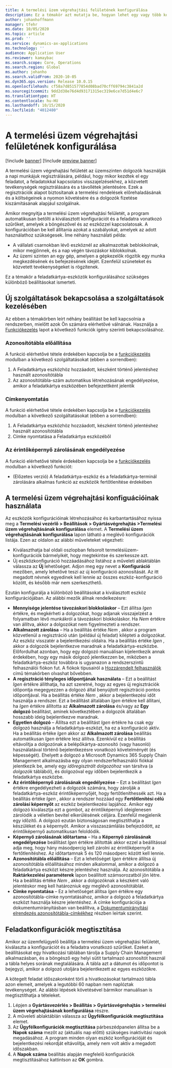 ```yaml
---
title: A termelési üzem végrehajtási felületének konfigurálása
description: Ez a témakör azt mutatja be, hogyan lehet egy vagy több konfigurációt létrehozni a termelési üzem végrehajtási felületéhez. Amikor megnyitja a termelési üzem végrehajtási felületét, a program automatikusan betölti a kiválasztott konfigurációt és a feladatra vonatkozó szűrőket, amelyek a böngészővel és az eszközzel kapcsolatosak. A konfigurációban be kell állítania azokat a szabályokat, amelyek az adott használathoz szükségesek.
author: johanhoffmann
manager: tfehr
ms.date: 10/05/2020
ms.topic: article
ms.prod: ''
ms.service: dynamics-ax-applications
ms.technology: ''
audience: Application User
ms.reviewer: kamaybac
ms.search.scope: Core, Operations
ms.search.region: Global
ms.author: johanho
ms.search.validFrom: 2020-10-05
ms.dyn365.ops.version: Release 10.0.15
ms.openlocfilehash: cf58a7d851577854d08bad70cff69794c3841a2d
ms.sourcegitcommit: 9dd2d38e76d4d93171315ec319e6ce7d51d4e6c7
ms.translationtype: HT
ms.contentlocale: hu-HU
ms.lasthandoff: 10/15/2020
ms.locfileid: "4012480"
---
```

# <a name="configure-the-production-floor-execution-interface"></a>A termelési üzem végrehajtási felületének konfigurálása

[!include [banner](../includes/banner.md)]
[!include [preview banner](../includes/preview-banner.md)]

A termelési üzem végrehajtási felületét az üzemszinten dolgozók használják a napi munkájuk regisztrálására, például, hogy mikor kezdtek el egy feladatot, a feladatokkal kapcsolatos visszajelzésekhez, a közvetett tevékenységek regisztrálására és a távollétek jelentésére. Ezek a regisztrációk alapot biztosítanak a termelési rendelések előrehaladásának és a költségeinek a nyomon követésére és a dolgozók fizetése kiszámításának alapjául szolgálnak.

Amikor megnyitja a termelési üzem végrehajtási felületét, a program automatikusan betölti a kiválasztott konfigurációt és a feladatra vonatkozó szűrőket, amelyek a böngészővel és az eszközzel kapcsolatosak. A konfigurációban be kell állítania azokat a szabályokat, amelyek az adott használathoz szükségesek. Íme néhány használati példa:

- A vállalati csarnokban lévő eszköznél az alkalmazottak beblokkolnak, mikor megjönnek, és a nap végén távozáskor kiblokkolnak.
- Az üzemi szinten an egy gép, amelyen a gépkezelők rögzítik egy munka megkezdésének és befejezésének idejét. Ezenfelül szüneteket és közvetett tevékenységeket is rögzítenek.

Ez a témakör a feladatkártya-eszközök konfigurálásához szükséges különböző beállításokat ismerteti.

## <a name="turn-on-new-features-in-feature-management"></a>Új szolgáltatások bekapcsolása a szolgáltatások kezelésében

Az ebben a témakörben leírt néhány beállítást be kell kapcsolnia a rendszerben, mielőtt azok Ön számára elérhetővé válnának. Használja a [Funkciókezelés](../../fin-ops-core/fin-ops/get-started/feature-management/feature-management-overview.md) lapot a következő funkciók igény szerinti bekapcsolásához.

### <a name="generate-license-plate"></a>Azonosítótábla előállítása

A funkció elérhetővé tétele érdekében kapcsolja be a [funkciókezelés](../../fin-ops-core/fin-ops/get-started/feature-management/feature-management-overview.md) modulban a következő szolgáltatásokat (ebben a sorrendben):

1. A Feladatkártya eszközhöz hozzáadott, készként történő jelentéshez használt azonosítótábla
1. Az azonosítótábla-szám automatikus létrehozásának engedélyezése, amikor a feladatkártya eszközében befejezettként jelentik

### <a name="print-label"></a>Címkenyomtatás

A funkció elérhetővé tétele érdekében kapcsolja be a [funkciókezelés](../../fin-ops-core/fin-ops/get-started/feature-management/feature-management-overview.md) modulban a következő szolgáltatásokat (ebben a sorrendben):

1. A Feladatkártya eszközhöz hozzáadott, készként történő jelentéshez használt azonosítótábla
1. Címke nyomtatása a Feladatkártya eszközéből

### <a name="allow-locking-the-touch-screen"></a>Az érintőképernyő zárolásának engedélyezése

A funkció elérhetővé tétele érdekében kapcsolja be a [funkciókezelés](../../fin-ops-core/fin-ops/get-started/feature-management/feature-management-overview.md) modulban a következő funkciót:

- (Előzetes verzió) A feladatkártya-eszköz és a feladatkártya-terminál zárolására alkalmas funkció az eszközök fertőtlenítése érdekében

## <a name="work-with-production-floor-execution-configurations"></a>A termelési üzem végrehajtási konfiguációinak használata

Az eszközök konfigurációinak létrehozásához és karbantartásához nyissa meg a **Termelési vezérlő \> Beállítások \> Gyártásvégrehajtás \>Termelési üzem végrehajtásának konfigurálása** elemet. A **Termelési üzem végrehajtásának konfigurálása** lapon látható a meglévő konfigurációk listája. Ezen az oldalon az alábbi műveleteket végezheti:

- Kiválaszthatja bal oldali oszlopban felsorolt termelésiüzem-konfigurációk bármelyikét, hogy megtekintse és szerkessze azt.
- Új eszközkonfiguráció hozzáadásához listához a műveleti ablaktáblán válassza az **Új** lehetőséget. Adjon meg egy nevet a **Konfiguráció** mezőben, amely lehetővé teszi az új konfiguráció azonosítását. Az itt megadott névnek egyedinek kell lennie az összes eszköz-konfiguráció között, és később már nem szerkeszthető.

Ezután konfigurálja a különböző beállításokat a kiválasztott eszköz konfigurációjában. Az alábbi mezők állnak rendelkezésre:

- **Mennyisége jelentése távozáskori blokkoláskor** – Ezt állítsa *Igen* értékre, és megkérheti a dolgozókat, hogy adjanak visszajelzést a folyamatban lévő munkákról a távozáskori blokkoláskor. Ha *Nem* értékre van állítva, akkor a dolgozókat nem figyelmezteti a rendszer.
- **Alkalmazott zárolása** – Ha a beállítás értéke *Nem* , akkor a program közvetlenül a regisztráció után (például új feladat) kilépteti a dolgozókat. Az eszköz visszatér a bejelentkezési oldalra. Ha a beállítás értéke *Igen* , akkor a dolgozók bejelentkezve maradnak a feladatkártya-eszközbe. Előfordulhat azonban, hogy egy dolgozó manuálisan kijelentkezik annak érdekében, hogy egy másik dolgozó jelentkezzen be, miközben a feladatkártya-eszköz továbbra is ugyanazon a rendszerszintű felhasználói fiókon fut. A fiókok típusairól a [Hozzárendelt felhasználók](config-job-card-device.md#assigned-users) című témakörben olvashat bővebben.
- **A regisztráció tényleges időpontjának használata** – Ezt a beállítást *Igen* értékre állíthatja, ha azt szeretné, hogy az egyes új regisztrációk időpontja megegyezzen a dolgozó által benyújtott regisztráció pontos időpontjával. Ha a beállítás értéke *Nem* , akkor a bejelentkezési időt használja a rendszer. Ezt a beállítást általában *Igen* értékre kell állítani, ha *Igen* értékre állította az **Alkalmazott zárolása** és/vagy az **Egy dolgozó** beállítást, aminek következtében a dolgozók általában hosszabb ideig bejelentkezve maradnak.
- **Egyetlen dolgozó** – Állítsa ezt a beállítást *Igen* értékre ha csak egy dolgozó használja a feladatkártya-eszközt, ha ez a konfiguráció aktív. Ha a beállítás értéke *Igen* akkor az **Alkalmazott zárolása** beállítás automatikusan *Igen* értékre lesz állítva. Ezenkívül ez a beállítás eltávolítja a dolgozónak a belépőkártya-azonosító (vagy hasonló) használatával történő bejelentkezésre vonatkozó követelményét (és képességét). Ehelyett a dolgozó a Microsoft Dynamics 365 Supply Chain Management alkalmazásba egy olyan rendszerfelhasználói fiókkal jelentkezik be, amely egy *időregisztrált dolgozóhoz* van társítva (a *dolgozók* táblából), és dolgozóval egy időben bejelentkezik a feladatkártya eszközbe.
- **Az érintőképernyő zárolásának engedélyezése** – Ezt a beállítást *Igen* értékre engedélyezheti a dolgozók számára, hogy zárolják a feladatkártya-eszköz érintőképernyőjét, hogy fertőtleníthessék azt. Ha a beállítás értéke *Igen* , akkor a rendszer hozzáad egy **Fertőtlenítési célú zárolási képernyőt** az eszköz bejelentkezési lapjához. Amikor egy dolgozó kiválasztja ezt a gombot, az érintőképernyő ideiglenesen zárolódik a véletlen bevitel elkerülésének céljára. Ezenfelül megjelenik egy időzítő. A dolgozó ezután biztonságosan megtisztíthatja a készüléket és a képernyőt. Amikor a visszaszámlálás befejeződött, az érintőképernyő automatikusan feloldódik.
- **Képernyő zárolásának időtartama** – Ha a **Képernyő zárolásának engedélyezése** beállítást *Igen* értékre állították akkor ezzel a beállítással adja meg, hogy hány másodpercig kell zárolni az érintőképernyőt a fertőtlenítéshez. Az időtartamnak 5 és 120 másodperc között kell lennie.
- **Azonosítótábla előállítása** – Ezt a lehetőséget *Igen* értékre állítsa új azonosítótábla előállításához minden alkalommal, amikor a dolgozó a feladatkártya eszközt készre jelentéshez használja. Az azonosítótábla a **Raktárkezelési paraméterek** lapon beállított számsorozatból jön létre. Ha a beállítás értéke *Nem* , akkor a dolgozóknak a készként való jelentéskor meg kell határozniuk egy meglévő azonosítótáblát.
- **Címke nyomtatása** – Ez a lehetőséget állítsa *Igen* értékre egy azonosítótábla-címke nyomtatásához, amikor a dolgozó a feladatkártya eszközt használja készre jelentéshez. A címke konfigurációja a dokumentumirányításban van beállítva, a [Dokumentumirányítási elrendezés azonosítótábla-címkékhez](../warehousing/document-routing-layout-for-license-plates.md) részben leírtak szerint.

## <a name="clean-up-job-configurations"></a>Feladatkonfigurációk megtisztítása

Amikor az üzemfelügyelő beállítja a termelési üzem végrehajtási felületét, kiválaszta a konfigurációt és a feladatra vonatkozó szűrőket. Ezeket a beállításokat egy hivatkozási táblában tárolja a Supply Chain Management alkalmazásban, és a böngésző egy helyi sütit tartalmazó azonosítót használ a tábla helyes sorának megtalálására. A tábla azt a dátumot és időpontot is bejegyzi, amikor a dolgozó utoljára bejelentkezett az egyes eszközökre.

A kötegelt feladat időszakonként törli a hivatkozásokat tartalmazó tábla azon elemeit, amelyek a legutóbbi 60 napban nem naplóztak tevékenységet. Az alábbi lépések követésével bármikor manuálisan is megtisztíthatja a tételeket.

1. Lépjen a **Gyártásvezérlés \> Beállítás \> Gyártásvégrehajtás \> termelési üzem végrehajtásának konfigurálása** részre.
1. A műveleti ablaktáblán válassza az **Ügyfélkonfigurációk megtisztítása** elemet.
1. Az **Ügyfélkonfigurációk megtisztítása** párbeszédpanelen állítsa be a **Napok száma** mezőt az (aktuális nap előtti) szükséges inaktivitási napok megadásához. A program minden olyan eszköz konfigurációját és bejelentkezési rekordját eltávolítja, amely nem volt aktív a megadott időszakban.
1. A **Napok száma** beállítás alapján megfelelő konfigurációk megtisztításához kattintson az **OK** gombra.
